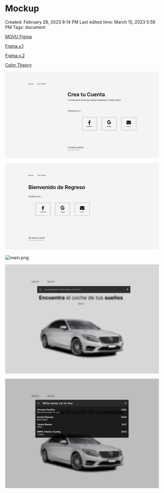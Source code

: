 # Mockup

Created: February 28, 2023 8:14 PM
Last edited time: March 15, 2023 5:56 PM
Tags: document

[MOVU Figma](https://www.figma.com/file/bAuvCP9QBQALQvJXm1GOJm/Pagina?node-id=0%3A1&t=YeBFeGFtEgdkEIQC-1)

[Figma.v.1](https://www.figma.com/team_invite/redeem/eHBSEXI92xPqN3vMjpN6Cz)

[Figma.v.2](https://www.figma.com/file/K0EqYOxqHefVDrrEPnO58m/Blueprintv2?node-id=0-1&t=0BjeR8LbGMmnR1Li-0)


[Color Theory](/wiki/Mockup/Color%20Theory.md)

![signup.png](/wiki/Mockup/signup.png)

![login.png](/wiki/Mockup/login.png)

![main.png](/wiki/Mockup/main.png)

![search1.png](/wiki/Mockup/search1.png)

![search2.png](/wiki/Mockup/search2.png)
